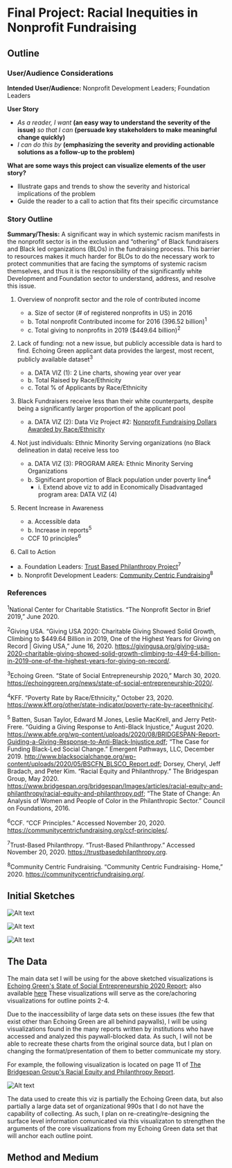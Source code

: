 # Final Project: Racial Inequities in Nonprofit Fundraising


## Outline
### User/Audience Considerations
**Intended User/Audience:** Nonprofit Development Leaders; Foundation Leaders


**User Story**
* *As a reader, I want* **(an easy way to understand the severity of the issue)** *so that I can* **(persuade key stakeholders to make meaningful change quickly)**
* *I can do this by* **(emphasizing the severity and providing actionable solutions as a follow-up to the problem)**

**What are some ways this project can visualize elements of the user story?**
* Illustrate gaps and trends to show the severity and historical implications of the problem
* Guide the reader to a call to action that fits their specific circumstance


### Story Outline
**Summary/Thesis:** A significant way in which systemic racism manifests in the nonprofit sector is in the exclusion and “othering” of Black fundraisers and Black led organizations (BLOs) in the fundraising process. This barrier to resources makes it much harder for BLOs to do the necessary work to protect communities that are facing the symptoms of systemic racism themselves, and thus it is the responsibility of the significantly white Development and Foundation sector to understand, address, and resolve this issue.

 1. Overview of nonprofit sector and the role of contributed income
    * a.	Size of sector (# of registered nonprofits in US) in 2016 
    * b.	Total nonprofit Contributed income for 2016 (396.52 billion)<sup>1</sup>
    * c.	Total giving to nonprofits in 2019 ($449.64 billion)<sup>2</sup>
    
    
 2. Lack of funding: not a new issue, but publicly accessible data is hard to find. Echoing Green applicant data provides the largest, most recent, publicly available dataset<sup>3</sup>
    * a.	DATA VIZ (1): 2 Line charts, showing year over year
    * b.	Total Raised by Race/Ethnicity
    * c.	Total % of Applicants by Race/Ethnicity
    
    
 3. Black Fundraisers receive less than their white counterparts, despite being a significantly larger proportion of the applicant pool
    * a.	DATA VIZ (2): Data Viz Project #2: [Nonprofit Fundraising Dollars Awarded by Race/Ethnicity](FundraisingData.md)
    
    
 4. Not just individuals: Ethnic Minority Serving organizations (no Black delineation in data) receive less too
    * a.	DATA VIZ (3): PROGRAM AREA: Ethnic Minority Serving Organizations
    * b.	Significant proportion of Black population under poverty line<sup>4</sup>  
      * i.	Extend above viz to add in Economically Disadvantaged program area: DATA VIZ (4)
      
 5. Recent Increase in Awareness
    * a. Accessible data 
    * b. Increase in reports<sup>5</sup>
    * CCF 10 principles<sup>6</sup>
    
 6. Call to Action
 * a. Foundation Leaders: [Trust Based Philanthropy Project](https://trustbasedphilanthropy.org/)<sup>7</sup>
 * b. Nonprofit Development Leaders: [Community Centric Fundraising](https://communitycentricfundraising.org/)<sup>8</sup>

 

### References
<sup>1</sup>National Center for Charitable Statistics. “The Nonprofit Sector in Brief 2019,” June 2020.

<sup>2</sup>Giving USA. “Giving USA 2020: Charitable Giving Showed Solid Growth, Climbing to $449.64 Billion in 2019, One of the Highest Years for Giving on Record | Giving USA,” June 16, 2020. https://givingusa.org/giving-usa-2020-charitable-giving-showed-solid-growth-climbing-to-449-64-billion-in-2019-one-of-the-highest-years-for-giving-on-record/.

<sup>3</sup>Echoing Green. “State of Social Entrepreneurship 2020,” March 30, 2020. https://echoinggreen.org/news/state-of-social-entrepreneurship-2020/.

<sup>4</sup>KFF. “Poverty Rate by Race/Ethnicity,” October 23, 2020. https://www.kff.org/other/state-indicator/poverty-rate-by-raceethnicity/.

<sup>5</sup> Batten, Susan Taylor, Edward M Jones, Leslie MacKrell, and Jerry Petit-Frere. “Guiding a Giving Response to Anti-Black Injustice,” August 2020. https://www.abfe.org/wp-content/uploads/2020/08/BRIDGESPAN-Report-Guiding-a-Giving-Response-to-Anti-Black-Injustice.pdf; “The Case for Funding Black-Led Social Change.” Emergent Pathways, LLC, December 2019. http://www.blacksocialchange.org/wp-content/uploads/2020/05/BSCFN_BLSCO_Report.pdf; Dorsey, Cheryl, Jeff Bradach, and Peter Kim. “Racial Equity and Philanthropy.” The Bridgespan Group, May 2020. https://www.bridgespan.org/bridgespan/Images/articles/racial-equity-and-philanthropy/racial-equity-and-philanthropy.pdf; “The State of Change: An Analysis of Women and People of Color in the Philanthropic Sector.” Council on Foundations, 2016.

<sup>6</sup>CCF. “CCF Principles.” Accessed November 20, 2020. https://communitycentricfundraising.org/ccf-principles/.

<sup>7</sup>Trust-Based Philanthropy. “Trust-Based Philanthropy.” Accessed November 20, 2020. https://trustbasedphilanthropy.org.

<sup>8</sup>Community Centric Fundraising. “Community Centric Fundraising- Home,” 2020. https://communitycentricfundraising.org/.

## Initial Sketches
![Alt text](FinalProjectStoryArcCropped.jpg)

![Alt text](VizSketch1.jpg)

![Alt text](VizSketches3and4.jpg)


## The Data
The main data set I will be using for the above sketched visualizations is [Echoing Green's State of Social Entrepreneurship 2020 Report](https://echoinggreen.org/news/state-of-social-entrepreneurship-2020/); also available [here](Echoing-Green-SSE2-2020-Dataset.xlsx) These visualizations will serve as the core/achoring visualizations for outline points 2-4.

Due to the inaccessibility of large data sets on these issues (the few that exist other than Echoing Green are all behind paywalls), I will be using visualizations found in the many reports written by institutions who have accessed and analyzed this paywall-blocked data. As such, I will not be able to recreate these charts from the original source data, but I plan on changing the format/presentation of them to better communicate my story. 

For example, the following visualization is located on page 11 of [The Bridgespan Group's Racial Equity and Philanthropy Report](https://www.bridgespan.org/bridgespan/Images/articles/racial-equity-and-philanthropy/racial-equity-and-philanthropy.pdf).

![Alt text](example_redesign.png)

The data used to create this viz is partially the Echoing Green data, but also partially a large data set of organizational 990s that I do not have the capability of collecting. As such, I plan on re-creating/re-designing the surface level information comunicated via this visualizaton to strengthen the arguments of the core visualizations from my Echoing Green data set that will anchor each outline point.

## Method and Medium
